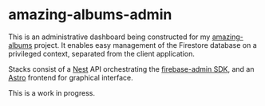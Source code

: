 # amazing-albums-admin

This is an administrative dashboard being constructed for my [amazing-albums](https://github.com/Fayhen/amazing-albums) project. It enables easy management of the Firestore database on a privileged context, separated from the client application.

Stacks consist of a [Nest](https://nestjs.com/) API orchestrating the [firebase-admin SDK](https://github.com/firebase/firebase-admin-node), and an [Astro](https://astro.build/) frontend for graphical interface.

This is a work in progress.
